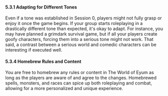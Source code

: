 #### 5.3.1 Adapting for Different Tones

Even if a tone was established in Session 0, players might not fully grasp or enjoy it once the game begins. If your group starts roleplaying in a drastically different tone than expected, it's okay to adapt. For instance, you may have planned a grimdark survival game, but if all your players create goofy characters, forcing them into a serious tone might not work. That said, a contrast between a serious world and comedic characters can be interesting if executed well.

#### 5.3.4 Homebrew Rules and Content

You are free to homebrew any rules or content in The World of Eyum as long as the players are aware of and agree to the changes. Homebrewed spells, monsters, and races can spice up both roleplaying and combat, allowing for a more personalized and unique experience.